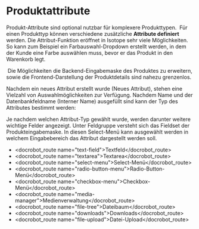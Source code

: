 # Produktattribute

Produkt-Attribute sind optional nutzbar für komplexere Produkttypen.
 Für einen Produkttyp können verschiedene zusätzliche **Attribute definiert** werden. Die Attribut-Funktion eröffnet in Isotope sehr viele Möglichkeiten. So kann zum Beispiel ein Farbauswahl-Dropdown erstellt werden, in dem der Kunde eine Farbe auswählen muss, bevor er das Produkt in den Warenkorb legt.

 Die Möglichkeiten die Backend-Eingabemaske des Produktes zu erweitern, sowie die Frontend-Darstellung der Produktdetails sind nahezu grenzenlos. 

Nachdem ein neues Attribut erstellt wurde (Neues Attribut), stehen eine Vielzahl von Auswahlmöglichkeiten zur Verfügung. Nachdem Name und der Datenbankfeldname (Interner Name) ausgefüllt sind kann der Typ des Attributes bestimmt werden:

Je nachdem welchen Attribut-Typ gewählt wurde, werden darunter weitere wichtige Felder angezeigt. Unter Feldgruppe versteht sich das Fieldset der Produkteingabemaske. In diesen Select-Menü kann ausgewählt werden in welchem Eingabebereich das Attribut dargestellt werden soll.

- <docrobot_route name="text-field">Textfeld</docrobot_route>
- <docrobot_route name="textarea">Textarea</docrobot_route>
- <docrobot_route name="select-menu">Select-Menü</docrobot_route>
- <docrobot_route name="radio-button-menu">Radio-Button-Menü</docrobot_route>
- <docrobot_route name="checkbox-menu">Checkbox-Menü</docrobot_route>
- <docrobot_route name="media-manager">Medienverwaltung</docrobot_route>
- <docrobot_route name="file-tree">Dateibaum</docrobot_route>
- <docrobot_route name="downloads">Downloads</docrobot_route>
- <docrobot_route name="file-upload">Datei-Upload</docrobot_route>